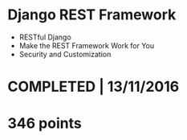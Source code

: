 # Django REST Framework
- RESTful Django
- Make the REST Framework Work for You 
- Security and Customization 

# COMPLETED | 13/11/2016
# 346 points
